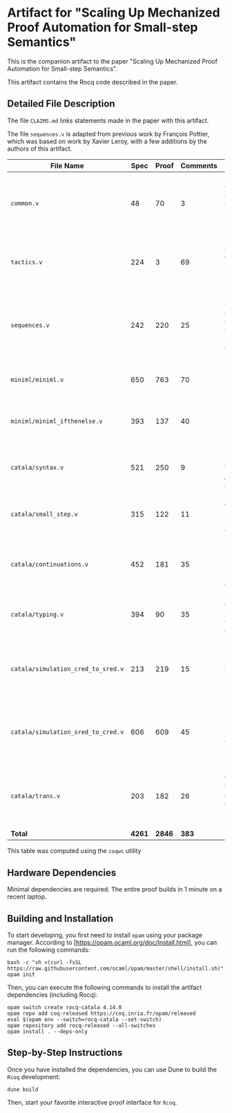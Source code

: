 # Artifact for "Scaling Up Mechanized Proof Automation for Small-step Semantics"

This is the companion artifact to the paper "Scaling Up Mechanized Proof Automation for Small-step Semantics".

This artifact contains the Rocq code described in the paper.


## Detailed File Description

The file `CLAIMS.md` links statements made in the paper with this artifact.

The file `sequences.v` is adapted from previous work by François Pottier, which was based on work by Xavier Leroy, with a few additions by the authors of this artifact.

| File Name                          | Spec     | Proof     | Comments     | Description |
|------------------------------------|----------|-----------|--------------|-------------|
| `common.v`                         | 48       | 70        | 3            | Contains common definitions and utilities used across multiple modules. |
| `tactics.v`                        | 224      | 3         | 69           | Contains custom tactics for automated proof strategies in Rcoq. |
| `sequences.v`                      | 242      | 220       | 25           | Defines operations and properties of sequences of reduction (`star`, `plus` and related lemmas). |
| `miniml/miniml.v`                  | 650      | 763       | 70           | Defines syntax and proofs for mini-ML. |
| `miniml/miniml_ifthenelse.v`       | 393      | 137       | 40           | Defines syntax and proofs for mini-ML + `if-then-else`. |
| `catala/syntax.v`                  | 521      | 250       | 9            | Defines the syntax of the fragment of $\lambda^\delta$ we are dealing with. |
| `catala/small_step.v`              | 315      | 122       | 11           | Describes the traditional small-step semantics of the language. |
| `catala/continuations.v`           | 452      | 181       | 35           | Describes the continuation-based small-step semantics of the language. |
| `catala/typing.v`                  | 394      | 90        | 35           | Provides the typing rules and their verification for the language. |
| `catala/simulation_cred_to_sred.v` | 213      | 219       | 15           | Provides a simulation proof from continuation steps to small steps semantic. |
| `catala/simulation_sred_to_cred.v` | 606      | 609       | 45           | Provides a simulation proof from small steps to continuation steps semantic. |
| `catala/trans.v`                   | 203      | 182       | 26           | Handles the transformation that removes default terms from $\lambda^\delta$ intermediate languages. |
| **Total**                          | **4261** | **2846**  | **383**      |  |

This table was computed using the `coqwc` utility

## Hardware Dependencies    

Minimal dependencies are required. The entire proof builds in 1 minute on a recent laptop.


## Building and Installation

To start developing, you first need to install `opam` using your package manager. According to [https://opam.ocaml.org/doc/Install.html], you can run the following commands:

    bash -c "sh <(curl -fsSL https://raw.githubusercontent.com/ocaml/opam/master/shell/install.sh)"
    opam init

Then, you can execute the following commands to install the artifact dependencies (including Rocq):

    opam switch create rocq-catala 4.14.0
    opam repo add coq-released https://coq.inria.fr/opam/released
    eval $(opam env --switch=rocq-catala --set-switch)
    opam repository add rocq-released --all-switches
    opam install . --deps-only


## Step-by-Step Instructions

Once you have installed the dependencies, you can use Dune to build the `Rcoq` development:

    dune build

Then, start your favorite interactive proof interface for `Rcoq`.
